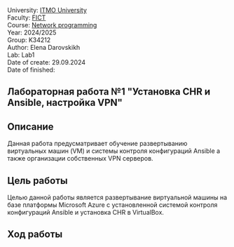 University: [ITMO University](https://itmo.ru/ru/)  
Faculty: [FICT](https://fict.itmo.ru)  
Course: [Network programming](https://github.com/itmo-ict-faculty/network-programming)  
Year: 2024/2025  
Group: K34212  
Author: Elena Darovskikh  
Lab: Lab1  
Date of create: 29.09.2024  
Date of finished:   

## Лабораторная работа №1 "Установка CHR и Ansible, настройка VPN"

## <a name="section1">Описание</a>
Данная работа предусматривает обучение развертыванию виртуальных машин (VM) и системы контроля конфигураций Ansible а также организации собственных VPN серверов.

## <a name="section2">Цель работы</a>
Целью данной работы является развертывание виртуальной машины на базе платформы Microsoft Azure с установленной системой контроля конфигураций Ansible и установка CHR в VirtualBox.

## <a name="section4">Ход работы</a>
